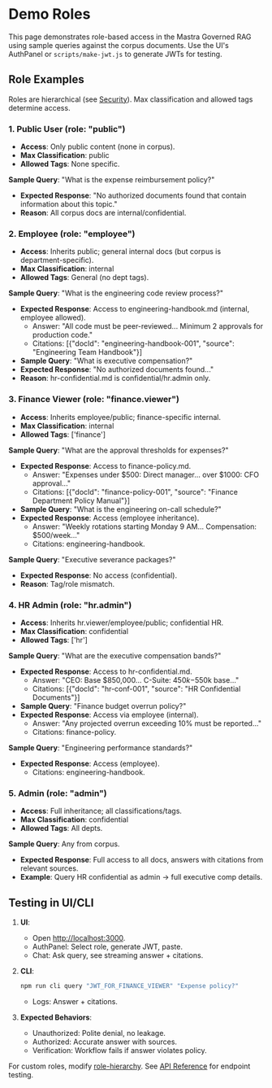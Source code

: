 # Demo Roles

This page demonstrates role-based access in the Mastra Governed RAG using sample queries against the corpus documents. Use the UI's AuthPanel or `scripts/make-jwt.js` to generate JWTs for testing.

## Role Examples

Roles are hierarchical (see [Security](./security.md)). Max classification and allowed tags determine access.

### 1. Public User (role: "public")

- **Access**: Only public content (none in corpus).
- **Max Classification**: public
- **Allowed Tags**: None specific.

**Sample Query**: "What is the expense reimbursement policy?"

- **Expected Response**: "No authorized documents found that contain information about this topic."
- **Reason**: All corpus docs are internal/confidential.

### 2. Employee (role: "employee")

- **Access**: Inherits public; general internal docs (but corpus is department-specific).
- **Max Classification**: internal
- **Allowed Tags**: General (no dept tags).

**Sample Query**: "What is the engineering code review process?"

- **Expected Response**: Access to engineering-handbook.md (internal, employee allowed).
  - Answer: "All code must be peer-reviewed... Minimum 2 approvals for production code."
  - Citations: [{"docId": "engineering-handbook-001", "source": "Engineering Team Handbook"}]
- **Sample Query**: "What is executive compensation?"
- **Expected Response**: "No authorized documents found..."
- **Reason**: hr-confidential.md is confidential/hr.admin only.

### 3. Finance Viewer (role: "finance.viewer")

- **Access**: Inherits employee/public; finance-specific internal.
- **Max Classification**: internal
- **Allowed Tags**: ['finance']

**Sample Query**: "What are the approval thresholds for expenses?"

- **Expected Response**: Access to finance-policy.md.
  - Answer: "Expenses under $500: Direct manager... over $1000: CFO approval..."
  - Citations: [{"docId": "finance-policy-001", "source": "Finance Department Policy Manual"}]
- **Sample Query**: "What is the engineering on-call schedule?"
- **Expected Response**: Access (employee inheritance).
  - Answer: "Weekly rotations starting Monday 9 AM... Compensation: $500/week..."
  - Citations: engineering-handbook.

**Sample Query**: "Executive severance packages?"

- **Expected Response**: No access (confidential).
- **Reason**: Tag/role mismatch.

### 4. HR Admin (role: "hr.admin")

- **Access**: Inherits hr.viewer/employee/public; confidential HR.
- **Max Classification**: confidential
- **Allowed Tags**: ['hr']

**Sample Query**: "What are the executive compensation bands?"

- **Expected Response**: Access to hr-confidential.md.
  - Answer: "CEO: Base $850,000... C-Suite: $450k-$550k base..."
  - Citations: [{"docId": "hr-conf-001", "source": "HR Confidential Documents"}]
- **Sample Query**: "Finance budget overrun policy?"
- **Expected Response**: Access via employee (internal).
  - Answer: "Any projected overrun exceeding 10% must be reported..."
  - Citations: finance-policy.

**Sample Query**: "Engineering performance standards?"

- **Expected Response**: Access (employee).
  - Citations: engineering-handbook.

### 5. Admin (role: "admin")

- **Access**: Full inheritance; all classifications/tags.
- **Max Classification**: confidential
- **Allowed Tags**: All depts.

**Sample Query**: Any from corpus.

- **Expected Response**: Full access to all docs, answers with citations from relevant sources.
- **Example**: Query HR confidential as admin → full executive comp details.

## Testing in UI/CLI

1. **UI**:
   - Open <http://localhost:3000>.
   - AuthPanel: Select role, generate JWT, paste.
   - Chat: Ask query, see streaming answer + citations.

2. **CLI**:

   ```bash
   npm run cli query "JWT_FOR_FINANCE_VIEWER" "Expense policy?"
   ```

   - Logs: Answer + citations.

3. **Expected Behaviors**:
   - Unauthorized: Polite denial, no leakage.
   - Authorized: Accurate answer with sources.
   - Verification: Workflow fails if answer violates policy.

For custom roles, modify [role-hierarchy](../src/mastra/config/role-hierarchy.ts). See [API Reference](./api-reference.md) for endpoint testing.
